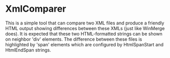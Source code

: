 # XmlComparer

This is a simple tool that can compare two XML files and produce a friendly HTML output showing differences between these XMLs (just like WinMerge does). It is expected that these two HTML-formatted strings can be shown on neighbor 'div' elements. The difference between these files is highlighted by 'span' elements which are configured by HtmlSpanStart and HtmlEndSpan strings.

